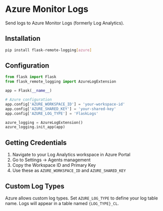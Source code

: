 # Azure Monitor Logs

Send logs to Azure Monitor Logs (formerly Log Analytics).

## Installation

```bash
pip install flask-remote-logging[azure]
```

## Configuration

```python
from flask import Flask
from flask_remote_logging import AzureLogExtension

app = Flask(__name__)

# Azure configuration
app.config['AZURE_WORKSPACE_ID'] = 'your-workspace-id'
app.config['AZURE_SHARED_KEY'] = 'your-shared-key'
app.config['AZURE_LOG_TYPE'] = 'FlaskLogs'

azure_logging = AzureLogExtension()
azure_logging.init_app(app)
```

## Getting Credentials

1. Navigate to your Log Analytics workspace in Azure Portal
2. Go to Settings → Agents management
3. Copy the Workspace ID and Primary Key
4. Use these as `AZURE_WORKSPACE_ID` and `AZURE_SHARED_KEY`

## Custom Log Types

Azure allows custom log types. Set `AZURE_LOG_TYPE` to define your log table name. Logs will appear in a table named `{LOG_TYPE}_CL`.
